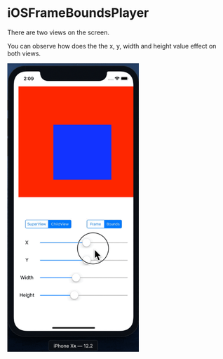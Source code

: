 # iOSFrameBoundsPlayer

There are two views on the screen.

You can observe how does the the x, y, width and height value effect on both views.

<img src="https://github.com/Wuchiwei/iOSFrameBoundsPlayer/blob/master/images/snapshot.gif" alt="image" width="300"/>